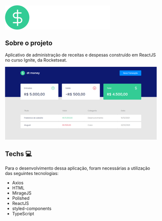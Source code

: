 ![logo](/src/assets/logo.svg "dt money") 

## Sobre o projeto
Aplicativo de administração de receitas e despesas construído em ReactJS no curso Ignite, da Rocketseat.

![dt money screenshot](/public/photo1.png "dt money screenshot")

## Techs :computer:

Para o desenvolvimento dessa aplicação, foram necessárias a utilização das seguintes tecnologias:

* Axios
* HTML
* MirageJS
* Polished
* ReactJS
* styled-components
* TypeScript

